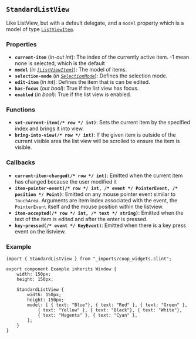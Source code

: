 <!--
SPDX-FileCopyrightText: 2023 Florian Blasius <co_sl@tutanota.com>
SPDX-License-Identifier: MIT
-->

## `StandardListView`

Like ListView, but with a default delegate, and a `model` property which is a model of type
[`ListViewItem`](../structs-enums/list-view-item.md).

### Properties

-   **`current-item`** (_in-out_ _int_): The index of the currently active item. -1 mean none is selected, which is the default
-   **`model`** (_in_ _[`[ListViewItem]`](../structs-enums/list-view-item.md)_): The model of items.
-   **`selection-mode`** (_in_ _[`SelectionMode`](../structs-enums/selection-mode.md)_): Defines the selection mode.
-   **`edit-item`** (_in_ _int_): Defines the item that is can be edited.
-   **`has-focus`** (_out_ _bool_): True if the list view has focus.
-   **`enabled`** (_in_ _bool_): True if the list view is enabled.

### Functions

-   **`set-current-item(/* row */ int)`**: Sets the current item by the specified index and brings it into view.
-   **`bring-into-view(/* row */ int)`**: If the given item is outside of the current visible area the list view will be scrolled to ensure the item is visible.

### Callbacks

-   **`current-item-changed(/* row */ int)`**: Emitted when the current item has changed because the user modified it
-   **`item-pointer-event(/* row */ int, /* event */ PointerEvent, /* position */ Point)`**: Emitted on any mouse pointer event similar to `TouchArea`. Arguments are item index associated with the event, the `PointerEvent` itself and the mouse position within the listview.
-   **`item-accepted(/* row */ int, /* text */ string)`**: Emitted when the text of the item is edited and after the enter is pressed.
-   **`key-pressed(/* event */ KeyEvent)`**: Emitted when there is a key press event on the listview.

### Example

```slint
import { StandardListView } from "_imports/coop_widgets.slint";

export component Example inherits Window {
    width: 150px;
    height: 150px;

    StandardListView {
        width: 150px;
        height: 150px;
        model: [ { text: "Blue"}, { text: "Red" }, { text: "Green" },
            { text: "Yellow" }, { text: "Black"}, { text: "White"},
            { text: "Magenta" }, { text: "Cyan" },
        ];
    }
}
```
